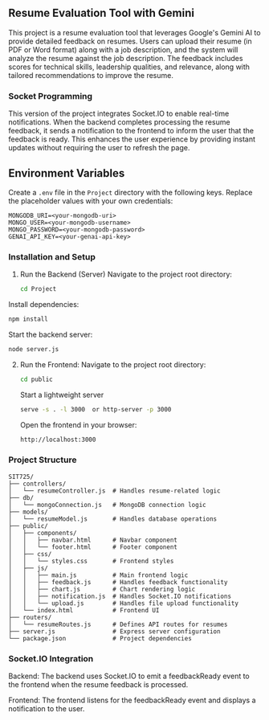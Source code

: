 ## Resume Evaluation Tool with Gemini

This project is a resume evaluation tool that leverages Google's Gemini AI to provide detailed feedback on resumes. Users can upload their resume (in PDF or Word format) along with a job description, and the system will analyze the resume against the job description. The feedback includes scores for technical skills, leadership qualities, and relevance, along with tailored recommendations to improve the resume.

### Socket Programming

This version of the project integrates Socket.IO to enable real-time notifications. When the backend completes processing the resume feedback, it sends a notification to the frontend to inform the user that the feedback is ready. This enhances the user experience by providing instant updates without requiring the user to refresh the page.

## Environment Variables

Create a `.env` file in the `Project` directory with the following keys. Replace the placeholder values with your own credentials:

```properties
MONGODB_URI=<your-mongodb-uri>
MONGO_USER=<your-mongodb-username>
MONGO_PASSWORD=<your-mongodb-password>
GENAI_API_KEY=<your-genai-api-key>
```

### Installation and Setup

1. Run the Backend (Server)
   Navigate to the project root directory:

   ```bash
   cd Project
   ```

Install dependencies:

```bash
npm install
```

Start the backend server:

```bash
node server.js
```

2. Run the Frontend:
   Navigate to the project root directory:

   ```bash
   cd public
   ```

   Start a lightweight server

   ```bash
   serve -s . -l 3000  or http-server -p 3000
   ```

   Open the frontend in your browser:

   ```bash
   http://localhost:3000
   ```

### Project Structure

```
SIT725/
├── controllers/
│   └── resumeController.js  # Handles resume-related logic
├── db/
│   └── mongoConnection.js   # MongoDB connection logic
├── models/
│   └── resumeModel.js       # Handles database operations
├── public/
│   ├── components/
│   │   ├── navbar.html      # Navbar component
│   │   └── footer.html      # Footer component
│   ├── css/
│   │   └── styles.css       # Frontend styles
│   ├── js/
│   │   ├── main.js          # Main frontend logic
│   │   ├── feedback.js      # Handles feedback functionality
│   │   ├── chart.js         # Chart rendering logic
│   │   ├── notification.js  # Handles Socket.IO notifications
│   │   └── upload.js        # Handles file upload functionality
│   └── index.html           # Frontend UI
├── routers/
│   └── resumeRoutes.js      # Defines API routes for resumes
├── server.js                # Express server configuration
└── package.json             # Project dependencies
```

### Socket.IO Integration

Backend: The backend uses Socket.IO to emit a feedbackReady event to the frontend when the resume feedback is processed.

Frontend: The frontend listens for the feedbackReady event and displays a notification to the user.

```

```
